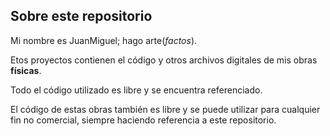 ## Sobre este repositorio

Mi nombre es JuanMiguel; hago arte(*factos*).

Etos proyectos contienen el código y otros archivos digitales de mis obras **físicas**.

Todo el código utilizado es libre y se encuentra referenciado.

El código de estas obras también es libre y se puede utilizar para cualquier fin no comercial, siempre haciendo referencia a este repositorio.
